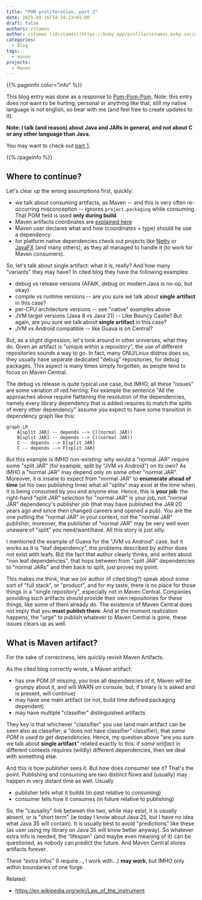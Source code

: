 ```yaml
---
title: "POM proliferation, part 2"
date: 2025-09-16T14:34:23+01:00
draft: false
authors: cstamas
author: cstamas ([@cstamas](https://bsky.app/profile/cstamas.bsky.social))
categories:
  - Blog
tags:
  - maven
projects:
  - Maven
---
```


{{% pageinfo color="info" %}}

This blog entry was done as a response to [Pom-Pom-Pom](https://www.liutikas.net/2025/06/12/Pom-Pom-Pom.html).
Note: this entry does not want to be hurting, personal or anything like that; still my native language is not
english, so bear with me (and feel free to create updates to it).

**Note: I talk (and reason) about Java and JARs in general, and not about C or any other language than Java.**

You may want to check out [part 1](/blog/2025/07/02/pom-proliferation-part-1).

{{% /pageinfo %}}

## Where to continue?

Let's clear up the wrong assumptions first, quickly:
* we talk about consuming artifacts, as Maven -- and this is very often re-occurring misconception -- ignores `project.packaging` while consuming. That POM field is used **only during build**.
* Maven artifacts coordinates are [explained here](https://maven.apache.org/repositories/artifacts.html)
* Maven user declares what and how (coordinates + type) should he use a dependency
* for platform native dependencies check out projects like [Netty](https://netty.io/) or [JavaFX](https://openjfx.io/) (and many others), as they all managed to handle it (to work for Maven consumers).

So, let's talk about single artifact: what it is, really? And how many "variants" they may have? In cited blog they
have the following examples:
* debug vs release versions (AFAIK, debug on modern Java is no-op, but okay)
* compile vs runtime versions -- are you sure we talk about **single artifact** in this case?
* per-CPU architecture versions -- see "native" examples above
* JVM target versions (Java 8 vs Java 21) -- Like Bouncy Castle? But again, are you sure we talk about **single artifact** in this case?
* JVM vs Android compatible -- like Guava is on Central?

But, as a slight digression, let's look around in other universes, what they do. Given an artifact is "unique within
a repository", the use of different repositories sounds a way to go. In fact, many GNU/Linux distros does so, they usually have 
separate dedicated "debug" repositories, for debug packages. This aspect is many times simply forgotten, as people
tend to focus on Maven Central.

The debug vs release is quite typical use case, but IMHO, all these "issues" are some variation of red herring: 
For example the sentence "All the approaches above require flattening the resolution of the dependencies, namely every 
library dependency that is added requires to match the splits of every other dependency" assume you expect to have some
transition in dependency graph like this:

```mermaid
graph LR
    A[split JAR] -- depends --> C((normal JAR))
    B[split JAR] -- depends --> C((normal JAR))
    C -- depends --> E[split JAR]
    C -- depends --> F[split JAR]
```

But this example is IMHO non-existing: why would a "normal JAR" require some "split JAR" (for example, split by "JVM vs Android") 
on its own? As IMHO a "normal JAR" may depend only on some other "normal JAR". Moreover, it is insane to expect from 
"normal JAR" to **enumerate ahead of time** (at his own publishing time) what all "splits" may exist at the time
when it is being consumed by you and anyone else. Hence, this is **your job**: the right-hand "split JAR" selection for 
"normal JAR" is your job, not "normal JAR" dependency's publisher job (that may have published the JAR 20 years ago and since
then changed careers and opened a pub). You are the one putting the "normal JAR" in your context, not the "normal JAR" publisher,
moreover, the publisher of "normal JAR" may be very well even unaware of "split" you need/want/have. All this story
is just silly.

I mentioned the example of Guava for the "JVM vs Android" case, but it works as it is "leaf dependency", the problems 
 described by author does not exist with leafs. But the fact that author clearly thinks, and writes about 
"non leaf dependencies", that hops between from "split JAR" dependencies to "normal JARs" and then back to split, 
just proves my point.

This makes me think, that we (or author of cited blog?) speak about some sort of "full stack", or "product", and for 
my taste, there is no place for those things in a "single repository", especially not in Maven Central.
Companies providing such artifacts should provide their own repositories for these things, like some of them already do.
The existence of Maven Central does not imply that you **must publish there**.
And at the moment realization happens, the "urge" to publish whatever to Maven Central is gone, these issues clears
up as well.

## What is Maven artifact?

For the sake of correctness, lets quickly revisit Maven Artifacts.

As the cited blog correctly wrote, a Maven artifact:
* has one POM (if missing, you lose all dependencies of it, Maven will be grumpy about it, and will WARN on console, but, if binary is is asked and is present, will continue)
* may have one main artifact (or not, build time defined packaging dependent)
* may have multiple "classifier" distinguished artifacts

They key is that whichever "classifier" you use (and main artifact can be seen also as classifier, a "does not have classifier" 
classifier), that _same POM is used to get dependencies_. Hence, my question above "are you sure we talk about **single artifact**"
related exactly to this: if _same artifact_ in different contexts requires (wildly) different dependencies, then
we deal with something else.

And this is how publisher sees it. But how does consumer see it? That's the point. Publishing and consuming are two
distinct flows and (usually) may happen in very distant time as well. Usually
* publisher tells what it builds (in past relative to consuming)
* consumer tells how it consumes (in future relative to publishing)

So, the "causality" link between the two, while may exist, it is usually absent, or is "short term" (ie today I know about Java 25,
but I have no idea what Java 35 will contain). It is usually best to avoid "predictions" like these (as user using my library on Java 35 will
know better anyway). So whatever extra info is needed, the "lifespan" (and maybe even meaning of it) can be questioned,
as nobody can predict the future. And Maven Central stores artifacts forever.

These "extra infos" (I require..., I work with...) **may work**, but IMHO only within boundaries of one forge.

Related:
* https://en.wikipedia.org/wiki/Law_of_the_instrument
